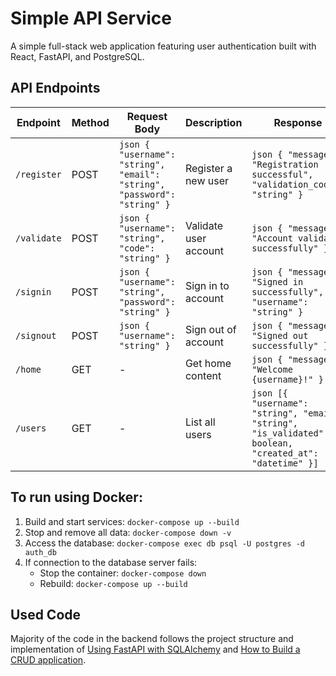 # Simple API Service

A simple full-stack web application featuring user authentication built with React, FastAPI, and PostgreSQL.


## API Endpoints

| Endpoint | Method | Request Body | Description | Response |
|----------|--------|--------------|-------------|-----------|
| `/register` | POST | ```json { "username": "string", "email": "string", "password": "string" }``` | Register a new user | ```json { "message": "Registration successful", "validation_code": "string" }``` |
| `/validate` | POST | ```json { "username": "string", "code": "string" }``` | Validate user account | ```json { "message": "Account validated successfully" }``` |
| `/signin` | POST | ```json { "username": "string", "password": "string" }``` | Sign in to account | ```json { "message": "Signed in successfully", "username": "string" }``` |
| `/signout` | POST | ```json { "username": "string" }``` | Sign out of account | ```json { "message": "Signed out successfully" }``` |
| `/home` | GET | - | Get home content | ```json { "message": "Welcome {username}!" }``` |
| `/users` | GET | - | List all users | ```json [{ "username": "string", "email": "string", "is_validated": boolean, "created_at": "datetime" }]``` |

## To run using Docker:

1. Build and start services:
   ```docker-compose up --build```
2. Stop and remove all data:
   ```docker-compose down -v```
3. Access the database:
   ```docker-compose exec db psql -U postgres -d auth_db```
4. If connection to the database server fails:
   - Stop the container:
      ```docker-compose down```
   - Rebuild:
      ```docker-compose up --build```

## Used Code

Majority of the code in the backend follows the project structure and implementation of [Using FastAPI with SQLAlchemy](https://jnikenoueba.medium.com/using-fastapi-with-sqlalchemy-5cd370473fe5) and [How to Build a CRUD application](https://github.com/wpcodevo/fastapi_sqlalchemy?tab=readme-ov-file).
